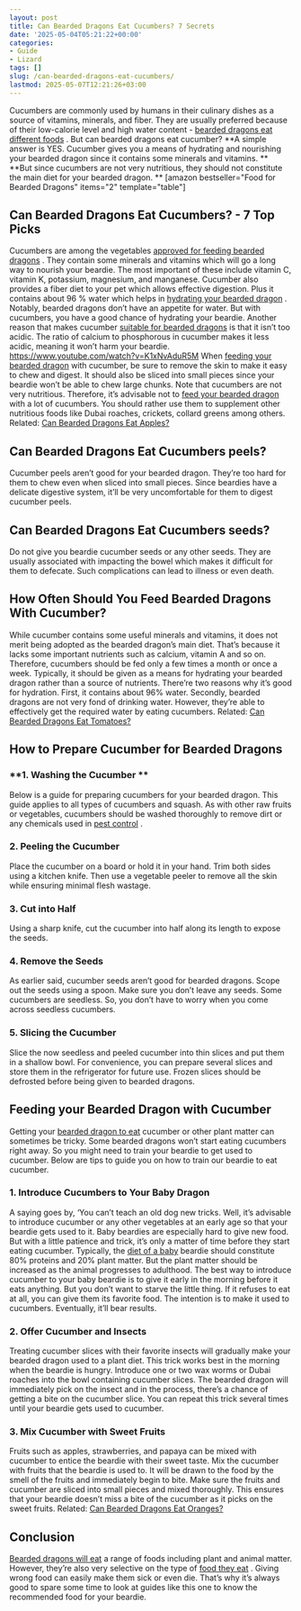 ```yaml
---
layout: post
title: Can Bearded Dragons Eat Cucumbers? 7 Secrets
date: '2025-05-04T05:21:22+00:00'
categories:
- Guide
- Lizard
tags: []
slug: /can-bearded-dragons-eat-cucumbers/
lastmod: 2025-05-07T12:21:26+03:00
---
```


Cucumbers are commonly used by humans in their culinary dishes as a source of vitamins, minerals, and fiber.
They are usually preferred because of their low-calorie level and high water content -
[bearded dragons eat different foods](https://pestpolicy.com/what-do-bearded-dragons-eat/)
.
But can bearded dragons eat cucumber?
**A simple answer is YES. Cucumber gives you a means of hydrating and nourishing your bearded dragon since it contains some minerals and vitamins. **
**But since cucumbers are not very nutritious, they should not constitute the main diet for your bearded dragon. **
[amazon bestseller="Food for Bearded Dragons" items="2" template="table"]
## **Can Bearded Dragons Eat Cucumbers? - 7 Top Picks**
Cucumbers are among the vegetables
[approved for feeding bearded dragons](https://cvm.ncsu.edu/documents/caring-for-your-bearded-dragon/)
. They contain some minerals and vitamins which will go a long way to nourish your beardie.
The most important of these include vitamin C, vitamin K, potassium, magnesium, and manganese.
Cucumber also provides a fiber diet to your pet which allows effective digestion.
Plus it contains about 96 % water which helps in
[hydrating your bearded dragon](https://pestpolicy.com/can-bearded-dragons-eat-mushrooms/)
. Notably, bearded dragons don’t have an appetite for water. But with cucumbers, you have a good chance of hydrating your beardie.
Another reason that makes cucumber
[suitable for bearded dragons](https://pestpolicy.com/how-smart-are-bearded-dragons/)
is that it isn’t too acidic. The ratio of calcium to phosphorous in cucumber makes it less acidic, meaning it won’t harm your beardie.
https://www.youtube.com/watch?v=K1xNvAduR5M
When
[feeding your bearded dragon](https://pestpolicy.com/what-should-i-feed-my-bearded-dragon/)
with cucumber, be sure to remove the skin to make it easy to chew and digest. It should also be sliced into small pieces since your beardie won’t be able to chew large chunks.
Note that cucumbers are not very nutritious. Therefore, it’s advisable not to
[feed your bearded dragon](https://pestpolicy.com/can-bearded-dragons-eat-apples/)
with a lot of cucumbers.
You should rather use them to supplement other nutritious foods like Dubai roaches, crickets, collard greens among others.
Related:
[Can Bearded Dragons Eat Apples?](https://pestpolicy.com/can-bearded-dragons-eat-apples/)
## **Can Bearded Dragons Eat Cucumbers peels?**
Cucumber peels aren’t good for your bearded dragon. They’re too hard for them to chew even when sliced into small pieces.
Since beardies have a delicate digestive system, it’ll be very uncomfortable for them to digest cucumber peels.
## **Can Bearded Dragons Eat Cucumbers seeds?**
Do not give you beardie cucumber seeds or any other seeds. They are usually associated with impacting the bowel which makes it difficult for them to defecate. Such complications can lead to illness or even death.
## **How Often Should You Feed Bearded Dragons With Cucumber?**
While cucumber contains some useful minerals and vitamins, it does not merit being adopted as the bearded dragon’s main diet.
That’s because it lacks some important nutrients such as calcium, vitamin A and so on.
Therefore, cucumbers should be fed only a few times a month or once a week.
Typically, it should be given as a means for hydrating your bearded dragon rather than a source of nutrients. There’re two reasons why it’s good for hydration.
First, it contains about 96% water. Secondly, bearded dragons are not very fond of drinking water. However, they’re able to effectively get the required water by eating cucumbers.
Related:
[Can Bearded Dragons Eat Tomatoes?](https://pestpolicy.com/can-bearded-dragons-eat-tomatoes/)
## **How to Prepare Cucumber for Bearded Dragons**
### **1. Washing the Cucumber **
Below is a guide for preparing cucumbers for your bearded dragon. This guide applies to all types of cucumbers and squash.
As with other raw fruits or vegetables, cucumbers should be washed thoroughly to remove dirt or any chemicals used in
[pest control](https://pestpolicy.com/how-to-get-rid-of-termites/)
.
### **2. Peeling the Cucumber**
Place the cucumber on a board or hold it in your hand. Trim both sides using a kitchen knife. Then use a vegetable peeler to remove all the skin while ensuring minimal flesh wastage.
### **3. Cut into Half**
Using a sharp knife, cut the cucumber into half along its length to expose the seeds.
### **4. Remove the Seeds**
As earlier said, cucumber seeds aren’t good for bearded dragons. Scope out the seeds using a spoon.
Make sure you don’t leave any seeds. Some cucumbers are seedless. So, you don’t have to worry when you come across seedless cucumbers.
### **5. Slicing the Cucumber**
Slice the now seedless and peeled cucumber into thin slices and put them in a shallow bowl.
For convenience, you can prepare several slices and store them in the refrigerator for future use. Frozen slices should be defrosted before being given to bearded dragons.
## **Feeding your Bearded Dragon with Cucumber**
Getting your
[bearded dragon to eat](https://pestpolicy.com/can-bearded-dragons-eat-cabbage/)
cucumber or other plant matter can sometimes be tricky. Some bearded dragons won’t start eating cucumbers right away.
So you might need to train your beardie to get used to cucumber. Below are tips to guide you on how to train our beardie to eat cucumber.
### **1. Introduce Cucumbers to Your Baby Dragon**
A saying goes by, ‘You can’t teach an old dog new tricks. Well, it’s advisable to introduce cucumber or any other vegetables at an early age so that your beardie gets used to it.
Baby beardies are especially hard to give new food. But with a little patience and trick, it’s only a matter of time before they start eating cucumber.
Typically, the
[diet of a baby](https://pestpolicy.com/what-do-baby-lizards-eat/)
beardie should constitute 80% proteins and 20% plant matter. But the plant matter should be increased as the animal progresses to adulthood.
The best way to introduce cucumber to your baby beardie is to give it early in the morning before it eats anything.
But you don’t want to starve the little thing. If it refuses to eat at all, you can give them its favorite food. The intention is to make it used to cucumbers. Eventually, it’ll bear results.
### **2. Offer Cucumber and Insects**
Treating cucumber slices with their favorite insects will gradually make your bearded dragon used to a plant diet.
This trick works best in the morning when the beardie is hungry.
Introduce one or two wax worms or Dubai roaches into the bowl containing cucumber slices.
The bearded dragon will immediately pick on the insect and in the process, there’s a chance of getting a bite on the cucumber slice.
You can repeat this trick several times until your beardie gets used to cucumber.
### **3. Mix Cucumber with Sweet Fruits**
Fruits such as apples, strawberries, and papaya can be mixed with cucumber to entice the beardie with their sweet taste.
Mix the cucumber with fruits that the beardie is used to. It will be drawn to the food by the smell of the fruits and immediately begin to bite.
Make sure the fruits and cucumber are sliced into small pieces and mixed thoroughly. This ensures that your beardie doesn’t miss a bite of the cucumber as it picks on the sweet fruits.
Related:
[Can Bearded Dragons Eat Oranges?](https://pestpolicy.com/can-bearded-dragons-eat-oranges/)
## **Conclusion**
[Bearded dragons will eat](https://pestpolicy.com/can-bearded-dragons-eat-onions/)
a range of foods including plant and animal matter. However, they’re also very selective on the type of
[food they eat](https://pestpolicy.com/what-do-flea-larvae-eat/)
.
Giving wrong food can easily make them sick or even die.
That’s why it’s always good to spare some time to look at guides like this one to know the recommended food for your beardie.
